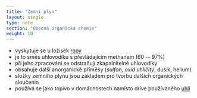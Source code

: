 ```yaml
---
title: "Zemní plyn"
layout: single
type: note
section: "Obecná organická chemie"
weight: 10
---
```

- vyskytuje se u ložisek [ropy](/notes/research/chemistry/organic-chemistry/general-organic-chemistry/crude-oil)
- je to směs uhlovodíku s převládajícím methanem (60 -- 97%)
- při jeho zpracování se odstraňují zkapalnitelné uhlovodíky
- obsahuje další anorganické příměsy (_sulfan, oxid uhličitý_, dusík, helium)
- složky zemního plynu jsou základem pro tvorbu dalších organických sloučenin
- používá se jako topivo v domácnostech namísto dríve používaného [uhlí](/notes/research/chemistry/organic-chemistry/general-organic-chemistry/coal)